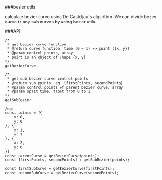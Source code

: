 ###bezier utils

calculate bezier curve using De Casteljau's algorithm. We can divide bezier curve to any sub curves by using bezier utils.

###API

```
/*
 * get bezier curve function
 * @return curve function: time (0 ~ 1) => point ({x, y})
 * @param control points, array
 * point is an object of shape {x, y}
*/
getBezierCurve

/*
 * get sub bezier curve control points
 * @return sub points, eg: [firstPoints, secondPoints]
 * @param control points of parent bezier curve, array
 * @param split time, float from 0 to 1
*/
getSubBezier

/eg:
const points = [{
    x: 0,
    y: 0
}, {
    x: 1,
    y: 1
}, {
    x: 2,
    y: 0
}]
const parentCurve = getBezierCurve(points);
const [firstPoints, secondPoints] = getSubBezier(points);

const firstSubCurve = getBezierCurve(firstPoints);
const secondSubCurve = getBezierCurve(secondPoints);

```
